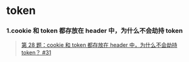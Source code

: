 # token

### 1.cookie 和 token 都存放在 header 中，为什么不会劫持 token



> [第 28 题：cookie 和 token 都存放在 header 中，为什么不会劫持 token？ #31](https://github.com/Advanced-Frontend/Daily-Interview-Question/issues/31)
